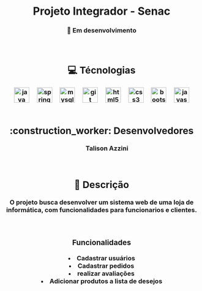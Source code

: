 <h1 align="center">Projeto Integrador - Senac</h1>
<h3 align="center">🔨 Em desenvolvimento <h3>
<br>

<div align="center">
    <h2>💻 Técnologias</h2>
    <img src="https://cdn.jsdelivr.net/gh/devicons/devicon/icons/java/java-original.svg" height="40" alt="java logo"  />
    <img width="12" />
    <img src="https://cdn.jsdelivr.net/gh/devicons/devicon/icons/spring/spring-original.svg" height="40" alt="spring logo"  />
    <img width="12" />
    <img src="https://cdn.jsdelivr.net/gh/devicons/devicon/icons/mysql/mysql-original.svg" height="40" alt="mysql logo"  />
    <img width="12" />
    <img src="https://cdn.jsdelivr.net/gh/devicons/devicon/icons/git/git-original.svg" height="40" alt="git logo"  />
    <img width="12" />
    <img src="https://cdn.jsdelivr.net/gh/devicons/devicon/icons/html5/html5-original.svg" height="40" alt="html5 logo"  />
    <img width="12" />
    <img src="https://cdn.jsdelivr.net/gh/devicons/devicon/icons/css3/css3-original.svg" height="40" alt="css3 logo"  />
    <img width="12" />
    <img src="https://cdn.jsdelivr.net/gh/devicons/devicon/icons/bootstrap/bootstrap-original.svg" height="40" alt="bootstrap logo"  />
    <img width="12" />
    <img src="https://cdn.jsdelivr.net/gh/devicons/devicon/icons/javascript/javascript-original.svg" height="40" alt="javascript logo"  />
</div>

</div>
<br>

<div align="center">
  <h2>:construction_worker: Desenvolvedores</h2>
  <ul><il>Talison Azzini</il></ul>
</div>
<br>

<div align="center">
  <h2>📑 Descrição</h3>
  <p>O projeto busca desenvolver um sistema web de uma loja de informática, com funcionalidades para funcionarios e clientes.</p>
  <br>
  
  <h3>Funcionalidades</h3>
  <li>Cadastrar usuários</li>
  <li>Cadastrar pedidos</li>
  <li>realizar avaliações</li>
  <li>Adicionar produtos a lista de desejos</li>
</div>
